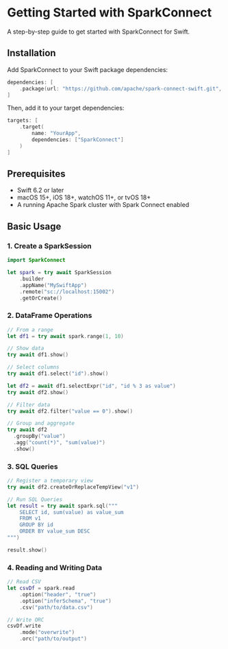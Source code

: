 # Getting Started with SparkConnect

A step-by-step guide to get started with SparkConnect for Swift.

## Installation

Add SparkConnect to your Swift package dependencies:

```swift
dependencies: [
    .package(url: "https://github.com/apache/spark-connect-swift.git", from: "main")
]
```

Then, add it to your target dependencies:

```swift
targets: [
    .target(
        name: "YourApp",
        dependencies: ["SparkConnect"]
    )
]
```

## Prerequisites

- Swift 6.2 or later
- macOS 15+, iOS 18+, watchOS 11+, or tvOS 18+
- A running Apache Spark cluster with Spark Connect enabled

## Basic Usage

### 1. Create a SparkSession

```swift
import SparkConnect

let spark = try await SparkSession
    .builder
    .appName("MySwiftApp")
    .remote("sc://localhost:15002")
    .getOrCreate()
```

### 2. DataFrame Operations

```swift
// From a range
let df1 = try await spark.range(1, 10)

// Show data
try await df1.show()

// Select columns
try await df1.select("id").show()

let df2 = await df1.selectExpr("id", "id % 3 as value")
try await df2.show()

// Filter data
try await df2.filter("value == 0").show()

// Group and aggregate
try await df2
  .groupBy("value")
  .agg("count(*)", "sum(value)")
  .show()
```

### 3. SQL Queries

```swift
// Register a temporary view
try await df2.createOrReplaceTempView("v1")

// Run SQL Queries
let result = try await spark.sql("""
    SELECT id, sum(value) as value_sum
    FROM v1
    GROUP BY id
    ORDER BY value_sum DESC
""")

result.show()
```

### 4. Reading and Writing Data

```swift
// Read CSV
let csvDf = spark.read
    .option("header", "true")
    .option("inferSchema", "true")
    .csv("path/to/data.csv")

// Write ORC
csvDf.write
    .mode("overwrite")
    .orc("path/to/output")
```
